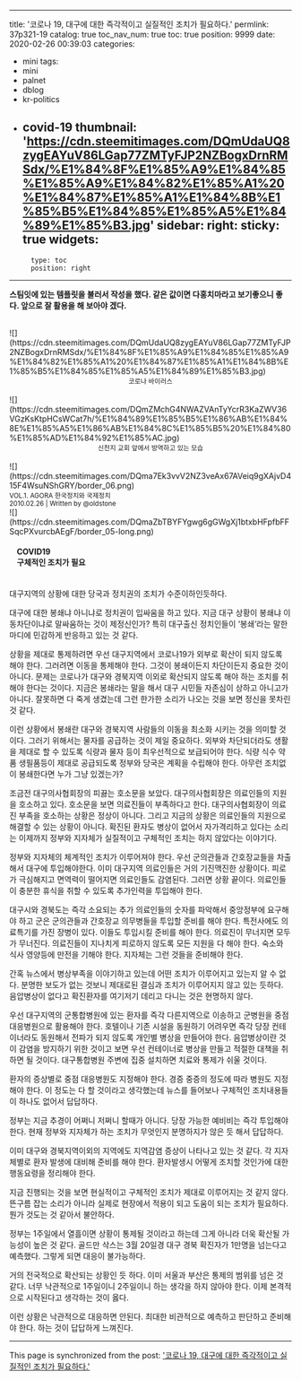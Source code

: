 
---
title: '코로나 19, 대구에 대한 즉각적이고 실질적인 조치가 필요하다.'
permlink: 37p321-19
catalog: true
toc_nav_num: true
toc: true
position: 9999
date: 2020-02-26 00:39:03
categories:
- mini
tags:
- mini
- palnet
- dblog
- kr-politics
- covid-19
thumbnail: 'https://cdn.steemitimages.com/DQmUdaUQ8zygEAYuV86LGap77ZMTyFJP2NZBogxDrnRMSdx/%E1%84%8F%E1%85%A9%E1%84%85%E1%85%A9%E1%84%82%E1%85%A1%20%E1%84%87%E1%85%A1%E1%84%8B%E1%85%B5%E1%84%85%E1%85%A5%E1%84%89%E1%85%B3.jpg'
sidebar:
    right:
        sticky: true
widgets:
    -
        type: toc
        position: right
---


**스팀잇에 있는 템플릿을 불러서 작성을 했다. 같은 값이면 다홍치마라고 보기좋으니 좋다. 앞으로 잘 활용을 해 보아야 겠다.**

 <br>
<div class="pull-left">
![](https://cdn.steemitimages.com/DQmUdaUQ8zygEAYuV86LGap77ZMTyFJP2NZBogxDrnRMSdx/%E1%84%8F%E1%85%A9%E1%84%85%E1%85%A9%E1%84%82%E1%85%A1%20%E1%84%87%E1%85%A1%E1%84%8B%E1%85%B5%E1%84%85%E1%85%A5%E1%84%89%E1%85%B3.jpg)
<center><sub>코로나 바이러스</sub></center>
<br>
</div>

<div class="pull-right">
![](https://cdn.steemitimages.com/DQmZMchG4NWAZVAnTyYcrR3KaZWV36VGzKsKtpHCsWCat7h/%E1%84%89%E1%85%B5%E1%86%AB%E1%84%8E%E1%85%A5%E1%86%AB%E1%84%8C%E1%85%B5%20%E1%84%80%E1%85%AD%E1%84%92%E1%85%AC.jpg)
<center><sub>신천지 교회 앞에서 방역하고 있는 모습</sub></center>
<br>
</div>

</h2>![](https://cdn.steemitimages.com/DQma7Ek3vvV2NZ3veAx67AVeiq9gXAjvD415F4WsuNShGRY/border_06.png) <div class=pull-left><sub>VOL.1.  AGORA 한국정치와 국제정치 </sub></div><div class=text-right><sub>2010.02.26 | Written by @oldstone</sub></div>![](https://cdn.steemitimages.com/DQmaZbTBYFYgwg6gGWgXj1btxbHFpfbFFSqcPXvurcbAEgF/border_05-long.png)

<div class=text-justify>
<div class=pull-left><h4>&nbsp;&nbsp;&nbsp;&nbsp;COVID19&nbsp;&nbsp;<br>&nbsp;&nbsp;&nbsp;&nbsp;구체적인 조치가 필요&nbsp;&nbsp;<br><br></h4></div>대구지역의 상황에 대한 당국과 정치권의 조치가 수준이하인듯하다. 

대구에 대한 봉쇄냐 아니냐로 정치권이 입싸움을 하고 있다. 지금 대구 상황이 봉쇄냐 이동차단이냐로 말싸움하는 것이 제정신인가? 특히 대구출신 정치인들이 ‘봉쇄’라는 말한마디에 민감하게 반응하고 있는 것 같다. 

상황을 제대로 통제하려면 우선 대구지역에서 코로나19가 외부로 확산이 되지 않도록 해야 한다. 그러려면 이동을 통제해야 한다. 그것이 봉쇄이든지 차단이든지 중요한 것이 아니다. 문제는 코로나가 대구와 경북지역 이외로 확산되지 않도록 해야 하는 조치를 취해야 한다는 것이다. 지금은 봉쇄라는 말을 해서 대구 시민들 자존심이 상하고 아니고가 아니다. 잘못하면 다 죽게 생겼는데 그런 한가한 소리가 나오는 것을 보면 정신을 못차린 것 같다. 

이런 상황에서 봉쇄란 대구와 경북지역 사람들의 이동을 최소화 시키는 것을 의미할 것이다. 그러기 위해서는 물자를 공급하는 것이 제일 중요하다. 외부와 차단되더라도 생활을 제대로 할 수 있도록 식량과 물자 등이 최우선적으로 보급되어야 한다. 식량 식수 약품 생필품등이 제대로 공급되도록 정부와 당국은 계획을 수립해야 한다. 아무런 조치없이 봉쇄한다면 누가 그냥 있겠는가?

조금전 대구의사협회장의 피끓는 호소문을 보았다. 대구의사협회장은 의료인들의 지원을 호소하고 있다. 호소문을 보면 의료진들이 부족하다고 한다. 대구의사협회장이 의료진 부족을 호소하는 상황은 정상이 아니다. 그리고 지금의 상황은 의료인들의 지원으로 해결할 수 있는 상황이 아니다. 확진된 환자도 병상이 없어서 자가격리하고 있다는 소리는 이제까지 정부와 지자체가 실질적이고 구체적인 조치는 하지 않았다는 이야기다.

정부와 지자체의 체계적인 조치가 이루어져야 한다. 우선 군의관들과 간호장교들을 차출해서 대구에 투입해야한다. 이미 대구지역 의료인들은 거의 기진맥진한 상황이다. 피로가 극심해지고 면역력이 떨어지면 의료인들도 감염된다. 그러면 상황 끝이다. 의료인들이 충분한 휴식을 취할 수 있도록 추가인력을 투입해야 한다. 

대구시와 경북도는 즉각 소요되는 추가 의료인들의 숫자를 파악해서 중앙정부에 요구해야 하고 군은 군의관들과 간호장교 의무병들을 투입할 준비를 해야 한다. 특전사에도 의료특기를 가진 장병이 있다. 이들도 투입시킬 준비를 해야 한다. 의료진이 무너지면 모두가 무너진다. 의료진들이 지나치게 피로하지 않도록 모든 지원을 다 해야 한다. 숙소와 식사 영양등에 만전을 기해야 한다. 지자체는 그런 것들을 준비해야 한다. 

간혹 뉴스에서 병상부족을 이야기하고 있는데 어떤 조치가 이루어지고 있는지 알 수 없다. 분명한 보도가 없는 것보니 제대로된 결심과 조치가 이루어지지 않고 있는 듯하다. 음압병상이 없다고 확진환자를 여기저기 데리고 다니는 것은 현명하지 않다.

우선 대구지역의 군통합병원에 있는 환자를 즉각 다른지역으로 이송하고 군병원을 중점 대응병원으로 활용해야 한다. 호텔이나 기존 시설을 동원하기 어려우면 즉각 당장 컨테이너라도 동원해서 전파가 되지 않도록 개인별 병상을 만들어야 한다. 음압병상이란 것이 감염을 방지하기 위한 것이고 보면 우선 컨테이너로 병상을 만들고 적절한 대책을 취하면 될 것이다. 대구통합병원 주변에 집중 설치하면 치료와 통제가 쉬울 것이다. 

환자의 증상별로 중점 대응병원도 지정해야 한다. 경증 중증의 정도에 따라 병원도 지정해야 한다. 이 정도는 다 할 것이라고 생각했는데 뉴스를 들어보나 구체적인 조치내용들이 하나도 없어서 답답하다.

정부는 지금 추경이 어쩌니 저쩌니 할때가 아니다. 당장 가능한 예비비는 즉각 투입해야한다. 현재 정부와 지자체가 하는 조치가 무엇인지 분명하지가 않은 듯 해서 답답하다.

이미 대구와 경북지역이외의 지역에도 지역감염 증상이 나타나고 있는 것 같다. 각 지자체별로 환자 발생에 대비해 준비를 해야 한다. 환자발생시 어떻게 조치할 것인가에 대한 행동요령을 정리해야 한다.  

지금 진행되는 것을 보면 현실적이고 구체적인 조치가 제대로 이루어지는 것 같지 않다. 뜬구름 잡는 소리가 아니라 실제로 현장에서 적용이 되고 도움이 되는 조치가 필요하다. 뭔가 것도는 것 같아서 불안하다. 

정부는 1주일에서 열흘이면 상황이 통제될 것이라고 하는데 그게 아니라 더욱 확산될 가능성이 높은 것 같다. 골드만 삭스는 3월 20일경 대구 경북 확진자가 1만명을 넘는다고 예측했다. 그렇게 되면 대응이 불가능하다.

거의 전국적으로 확산되는 상황인 듯 하다. 이미 서울과 부산은 통제의 범위를 넘은 것 같다. 너무 낙관적으로 1주일이니 2주일이니 하는 생각을 하지 않아야 한다. 이제 본격적으로 시작된다고 생각하는 것이 옳다.

이런 상황은 낙관적으로 대응하면 안된다. 최대한 비관적으로 예측하고 판단하고 준비해야 한다. 하는 것이 답답하게 느껴진다.
</div>

- - -

This page is synchronized from the post: ['코로나 19, 대구에 대한 즉각적이고 실질적인 조치가 필요하다.'](https://steemit.com/@oldstone/37p321-19)
